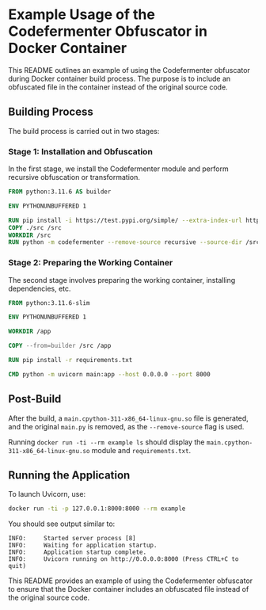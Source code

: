 
# Example Usage of the Codefermenter Obfuscator in Docker Container

This README outlines an example of using the Codefermenter obfuscator during Docker container build process. 
The purpose is to include an obfuscated file in the container instead of the original source code.

## Building Process

The build process is carried out in two stages:

### Stage 1: Installation and Obfuscation

In the first stage, we install the Codefermenter module and perform recursive obfuscation or transformation.

```Dockerfile
FROM python:3.11.6 AS builder

ENV PYTHONUNBUFFERED 1

RUN pip install -i https://test.pypi.org/simple/ --extra-index-url https://pypi.org/simple codefermenter==0.1.0
COPY ./src /src
WORKDIR /src
RUN python -m codefermenter --remove-source recursive --source-dir /src/
```

### Stage 2: Preparing the Working Container

The second stage involves preparing the working container, installing dependencies, etc.

```Dockerfile
FROM python:3.11.6-slim

ENV PYTHONUNBUFFERED 1

WORKDIR /app

COPY --from=builder /src /app

RUN pip install -r requirements.txt

CMD python -m uvicorn main:app --host 0.0.0.0 --port 8000
```

## Post-Build

After the build, a `main.cpython-311-x86_64-linux-gnu.so` file is generated, and the original `main.py` is removed, as the `--remove-source` flag is used.

Running `docker run -ti --rm example ls` should display the `main.cpython-311-x86_64-linux-gnu.so` module and `requirements.txt`.

## Running the Application

To launch Uvicorn, use:

```bash
docker run -ti -p 127.0.0.1:8000:8000 --rm example
```

You should see output similar to:

```
INFO:     Started server process [8]
INFO:     Waiting for application startup.
INFO:     Application startup complete.
INFO:     Uvicorn running on http://0.0.0.0:8000 (Press CTRL+C to quit)
```

This README provides an example of using the Codefermenter obfuscator to ensure that the Docker container includes an obfuscated file instead of the original source code.
